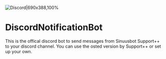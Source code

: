 
![Discord|690x388,100%](https://meta.support-pp.de/uploads/default/original/1X/e886fc655e0568a840e5a0f5fb955ce4e7f2e180.png)
# DiscordNotificationBot
This is the offical discord bot to send messages from Sinuusbot Support++ to your discord channel. You can use the osted version by Support++ or set up your own.


